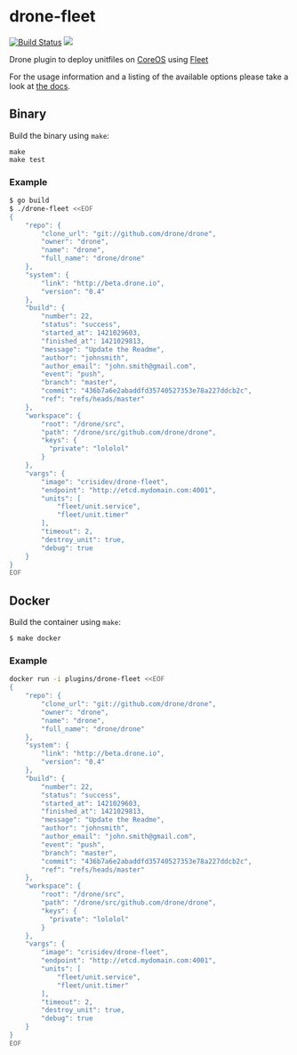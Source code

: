 # drone-fleet

[![Build Status](https://drone.crisidev.org/api/badges/crisidev/drone-fleet/status.svg)](https://drone.crisidev.org/crisidev/drone-fleet)
[![](https://badge.imagelayers.io/crisidev/drone-fleet:latest.svg)](https://imagelayers.io/?images=crisidev/drone-fleet:latest 'Get your own badge on imagelayers.io')

Drone plugin to deploy unitfiles on [CoreOS](https://coreos.com) using [Fleet](https://github.com/coreos/fleet)

For the usage information and a listing of the available options please take a look at [the docs](DOCS.md).

## Binary

Build the binary using `make`:

```
make
make test
```

### Example

```sh
$ go build
$ ./drone-fleet <<EOF
{
    "repo": {
        "clone_url": "git://github.com/drone/drone",
        "owner": "drone",
        "name": "drone",
        "full_name": "drone/drone"
    },
    "system": {
        "link": "http://beta.drone.io",
        "version": "0.4"
    },
    "build": {
        "number": 22,
        "status": "success",
        "started_at": 1421029603,
        "finished_at": 1421029813,
        "message": "Update the Readme",
        "author": "johnsmith",
        "author_email": "john.smith@gmail.com",
        "event": "push",
        "branch": "master",
        "commit": "436b7a6e2abaddfd35740527353e78a227ddcb2c",
        "ref": "refs/heads/master"
    },
    "workspace": {
        "root": "/drone/src",
        "path": "/drone/src/github.com/drone/drone",
        "keys": {
          "private": "lololol"
        }
    },
    "vargs": {
        "image": "crisidev/drone-fleet",
        "endpoint": "http://etcd.mydomain.com:4001",
        "units": [
            "fleet/unit.service",
            "fleet/unit.timer"
        ],
        "timeout": 2,
        "destroy_unit": true,
        "debug": true
    }
}
EOF
```

## Docker

Build the container using `make`:

```
$ make docker
```

### Example

```sh
docker run -i plugins/drone-fleet <<EOF
{
    "repo": {
        "clone_url": "git://github.com/drone/drone",
        "owner": "drone",
        "name": "drone",
        "full_name": "drone/drone"
    },
    "system": {
        "link": "http://beta.drone.io",
        "version": "0.4"
    },
    "build": {
        "number": 22,
        "status": "success",
        "started_at": 1421029603,
        "finished_at": 1421029813,
        "message": "Update the Readme",
        "author": "johnsmith",
        "author_email": "john.smith@gmail.com",
        "event": "push",
        "branch": "master",
        "commit": "436b7a6e2abaddfd35740527353e78a227ddcb2c",
        "ref": "refs/heads/master"
    },
    "workspace": {
        "root": "/drone/src",
        "path": "/drone/src/github.com/drone/drone",
        "keys": {
          "private": "lololol"
        }
    },
    "vargs": {
        "image": "crisidev/drone-fleet",
        "endpoint": "http://etcd.mydomain.com:4001",
        "units": [
            "fleet/unit.service",
            "fleet/unit.timer"
        ],
        "timeout": 2,
        "destroy_unit": true,
        "debug": true
    }
}
EOF
```

